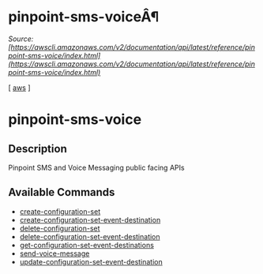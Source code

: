 # pinpoint-sms-voiceÂ¶

*Source: [https://awscli.amazonaws.com/v2/documentation/api/latest/reference/pinpoint-sms-voice/index.html](https://awscli.amazonaws.com/v2/documentation/api/latest/reference/pinpoint-sms-voice/index.html)*

[ [aws](https://awscli.amazonaws.com/v2/documentation/api/latest/reference/index.html#cli-aws) ]

# pinpoint-sms-voice

## Description

Pinpoint SMS and Voice Messaging public facing APIs

## Available Commands

- [create-configuration-set](https://awscli.amazonaws.com/v2/documentation/api/latest/reference/pinpoint-sms-voice/create-configuration-set.html)
- [create-configuration-set-event-destination](https://awscli.amazonaws.com/v2/documentation/api/latest/reference/pinpoint-sms-voice/create-configuration-set-event-destination.html)
- [delete-configuration-set](https://awscli.amazonaws.com/v2/documentation/api/latest/reference/pinpoint-sms-voice/delete-configuration-set.html)
- [delete-configuration-set-event-destination](https://awscli.amazonaws.com/v2/documentation/api/latest/reference/pinpoint-sms-voice/delete-configuration-set-event-destination.html)
- [get-configuration-set-event-destinations](https://awscli.amazonaws.com/v2/documentation/api/latest/reference/pinpoint-sms-voice/get-configuration-set-event-destinations.html)
- [send-voice-message](https://awscli.amazonaws.com/v2/documentation/api/latest/reference/pinpoint-sms-voice/send-voice-message.html)
- [update-configuration-set-event-destination](https://awscli.amazonaws.com/v2/documentation/api/latest/reference/pinpoint-sms-voice/update-configuration-set-event-destination.html)